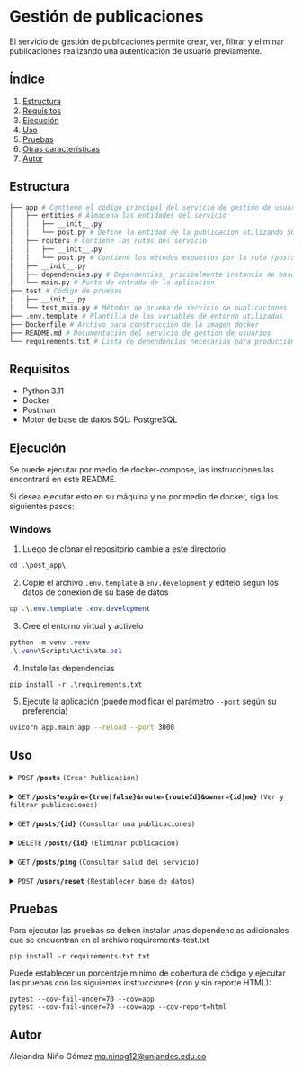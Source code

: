 # Gestión de publicaciones

El servicio de gestión de publicaciones permite crear, ver, filtrar y eliminar publicaciones realizando una autenticación de usuario previamente.

## Índice

1. [Estructura](#estructura)
2. [Requisitos](#requisitos)
3. [Ejecución](#ejecución)
4. [Uso](#uso)
5. [Pruebas](#pruebas)
6. [Otras caracteristicas](#otras-características)
7. [Autor](#autor)

## Estructura

```bash
├── app # Contiene el código principal del servicio de gestión de usuarios
│   ├── entities # Almacena las entidades del servicio
│   │   ├── __init__.py
│   │   └── post.py # Define la entidad de la publicacion utilizando SQLModel, así como entidades FastAPI Request/Response relacionadas.
│   ├── routers # Contiene las rutas del servicio
│   │   ├── __init__.py
│   │   └── post.py # Contiene los métodos expuestos por la ruta /posts
│   ├── __init__.py
│   ├── dependencies.py # Dependencias, pricipalmente instancia de base de datos
│   └── main.py # Punto de entrada de la aplicación
├── test # Código de pruebas
│   ├── __init__.py
│   └── test_main.py # Métodos de prueba de servicio de publicaciones
├── .env.template # Plantilla de las variables de entorno utilizadas
├── Dockerfile # Archivo para construcción de la imagen docker
├── README.md # Documentación del servicio de gestión de usuarios
└── requirements.txt # Lista de dependencias necesarias para producción y pruebas
```

## Requisitos

- Python 3.11
- Docker
- Postman
- Motor de base de datos SQL: PostgreSQL

## Ejecución

Se puede ejecutar por medio de docker-compose, las instrucciones las encontrará en este README.

Si desea ejecutar esto en su máquina y no por medio de docker, siga los siguientes pasos:

### Windows

1. Luego de clonar el repositorio cambie a este directorio

```powershell
cd .\post_app\
```

2. Copie el archivo `.env.template` a `env.development` y editelo según los datos de conexión de su base de datos

```powershell
cp .\.env.template .env.development
```

3. Cree el entorno virtual y activelo

```powershell
python -m venv .venv
.\.venv\Scripts\Activate.ps1
```

4. Instale las dependencias

```
pip install -r .\requirements.txt
```

5. Ejecute la aplicación (puede modificar el parámetro `--port` según su preferencia)

```bash
uvicorn app.main:app --reload --port 3000
```

## Uso

<details>
 <summary><code>POST</code> <code><b>/posts</b></code> <code>(Crear Publicación)</code></summary>

#### Descripción

Crea una publicación asociada al usuario al que pertenece el token.

#### Encabezado

`Authorization: Bearer token`

#### Cuerpo

> | Nombre      | Tipo     | Descripción                                                      |
> | ----------- | -------- | --------------------------------------------------------------   |
> | routeId     | string   | id del trayecto                                                  |
> | expireAt    | Datetime | fecha y hora máxima en que se recibirán ofertas en formato ISO   |


#### Respuestas


> | HTTP Code   | Response                                                         |
> | ----------- | --------------------------------------------------------------   |
> | 401         | El token no es válido o está vencido.                            |
> | 403         | No hay token en la solicitud	                                   |
> | 400         | El cuerpo de la petición no cuenta con un formato valido o no existe  |
> | 412         | <pre lang="json">{&#13; "msg": "La fecha expiración no es válida"&#13;}</pre> |
> | 201         | <pre lang="json">{&#13; "id": "29c08ee4-2c42-4171-9149-3bfe0620be8e",&#13; "userId": "28c08ff4-2c42-4171-9149-3bfe0620be8e" &#13; "createdAt": "2024-02-04T06:25:35.781980" &#13;}</pre>   |

</details>

<br/>


<details>
 <summary><code>GET</code> <code><b>/posts?expire={true|false}&route={routeId}&owner={id|me}</b></code> <code>(Ver y filtrar publicaciones)</code></summary>

#### Descripción

Crea una publicación asociada al usuario al que pertenece el token.

#### Parametros

> | Parametro   | Tipo     | Descripción                                                      |
> | ----------- | -------- | --------------------------------------------------------------   |
> | expire      | Boolean  | Busca las publicaciones expiradas o no expiradas                 |
> | route       | Id       | id del trayecto                                                  |
> | Owner       | Id       |  dueño de la publicación. Se reciben ids o el valor `me` que indica al usuario del token. En el caso de que ninguno esté presente se devolverá la lista de datos sin filtrar. Es decir, todas las publicaciones. |


#### Encabezado

`Authorization: Bearer token`

#### Respuestas


> | HTTP Code   | Response                                                         |
> | ----------- | --------------------------------------------------------------   |
> | 401         | El token no es válido o está vencido.                            |
> | 403         | No hay token en la solicitud	                                   |
> | 400         | El cuerpo de la petición no cuenta con un formato valido o no existe  |
> | 200         | <pre lang="json">{&#13; "id": "29c08ee4-2c42-4171-9149-3bfe0620be8e",&#13; "routeId": "28c08ff4-2c42-4171-9149-3bfe0620be8e",&#13; "userId": "28c08ff4-2c42-4171-9149-3bfe0620be8e" &#13; "expireAt": "2025-02-08T06:25:35.781980" &#13;  "createdAt": "2024-02-08T06:25:35.781980" &#13;}</pre>   |

</details>

<br/>


<details>
 <summary><code>GET</code> <code><b>/posts/{id}</b></code> <code>(Consultar una publicaciones)</code></summary>

#### Descripción

Retorna una publicación, solo un usuario autorizado puede realizar esta operación.

#### Parametros

> | Parametro   | Tipo     | Descripción                             |
> | ----------- | -------- | -------------------------------------   |
> | id          | Id       | id de la publicación a consultar        |

#### Encabezado

`Authorization: Bearer token`

#### Respuestas

> | HTTP Code   | Response                                                         |
> | ----------- | --------------------------------------------------------------   |
> | 401         | El token no es válido o está vencido.                            |
> | 403         | No hay token en la solicitud	                                   |
> | 400         | El id no cuenta con un formato valido                            |
> | 200         | <pre lang="json">{&#13; "id": "29c08ee4-2c42-4171-9149-3bfe0620be8e",&#13; "routeId": "28c08ff4-2c42-4171-9149-3bfe0620be8e",&#13; "userId": "28c08ff4-2c42-4171-9149-3bfe0620be8e" &#13; "expireAt": "2025-02-08T06:25:35.781980" &#13;  "createdAt": "2024-02-08T06:25:35.781980" &#13;}</pre>   |

</details>

<br/>


<details>
 <summary><code>DELETE</code> <code><b>/posts/{id}</b></code> <code>(Eliminar publicacion)</code></summary>

#### Descripción

Elimina una publicación, solo un usuario autorizado puede realizar esta operación.

#### Parametros

> | Parametro   | Tipo     | Descripción                             |
> | ----------- | -------- | -------------------------------------   |
> | id          | Id       | id de la publicación a consultar        |

#### Encabezado

`Authorization: Bearer token`

#### Respuestas

> | HTTP Code   | Response                                                         |
> | ----------- | --------------------------------------------------------------   |
> | 401         | El token no es válido o está vencido.                            |
> | 403         | No hay token en la solicitud	                                   |
> | 400         | El id no cuenta con un formato valido                            |
> | 200         | <pre lang="json">{&#13; "msg":"la publicación fue eliminada" }</pre>   |

</details>

<br/>


<details>
 <summary><code>GET</code> <code><b>/posts/ping</b></code> <code>(Consultar salud del servicio)</code></summary>

#### Descripción

Usado para verificar el estado del servicio.

#### Respuesta

> | HTTP Code   | Response                                                         |
> | ----------- | --------------------------------------------------------------   |
> | `200`       | `pong`   |

</details>

<br/>

<details>
 <summary><code>POST</code> <code><b>/users/reset</b></code> <code>(Restablecer base de datos)</code></summary>

#### Descripción

Usado para limpiar la base de datos del servicio.

#### Respuesta

> | HTTP Code   | Response                                                         |
> | ----------- | --------------------------------------------------------------   |
> | `200`       | <pre lang="json">{&#13; "msg": "Todos los datos fueron eliminados"&#13;} |

</details>

## Pruebas

Para ejecutar las pruebas se deben instalar unas dependencias adicionales que se encuentran en el archivo requirements-test.txt

```
pip install -r requirements-txt.txt
```

Puede establecer un porcentaje mínimo de cobertura de código y ejecutar las pruebas con las siguientes instrucciones (con y sin reporte HTML):

```
pytest --cov-fail-under=70 --cov=app
pytest --cov-fail-under=70 --cov=app --cov-report=html
```


## Autor

Alejandra Niño Gómez <ma.ninog12@uniandes.edu.co>
